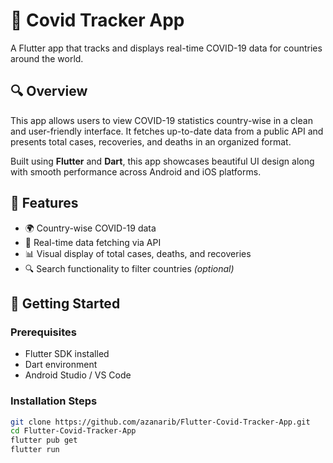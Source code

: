 # 🦠 Covid Tracker App

A Flutter app that tracks and displays real-time COVID-19 data for countries around the world.

## 🔍 Overview

This app allows users to view COVID-19 statistics country-wise in a clean and user-friendly interface. It fetches up-to-date data from a public API and presents total cases, recoveries, and deaths in an organized format.

Built using **Flutter** and **Dart**, this app showcases beautiful UI design along with smooth performance across Android and iOS platforms.

## 🌟 Features

- 🌍 Country-wise COVID-19 data
- 🔄 Real-time data fetching via API
- 📊 Visual display of total cases, deaths, and recoveries
- 🔍 Search functionality to filter countries *(optional)*

## 🚀 Getting Started

### Prerequisites

- Flutter SDK installed
- Dart environment
- Android Studio / VS Code

### Installation Steps

```bash
git clone https://github.com/azanarib/Flutter-Covid-Tracker-App.git
cd Flutter-Covid-Tracker-App
flutter pub get
flutter run
